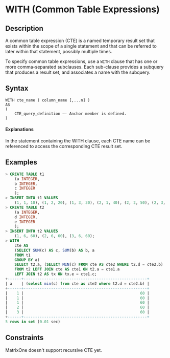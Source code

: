# **WITH (Common Table Expressions)**

## **Description**

A common table expression (CTE) is a named temporary result set that exists within the scope of a single statement and that can be referred to later within that statement, possibly multiple times.

To specify common table expressions, use a `WITH` clause that has one or more comma-separated subclauses. Each sub-clause provides a subquery that produces a result set, and associates a name with the subquery.

## **Syntax**

```
WITH cte_name ( column_name [,...n] )
AS
(
    CTE_query_definition –- Anchor member is defined.
)
```

#### Explanations

In the statement containing the WITH clause, each CTE name can be referenced to access the corresponding CTE result set.

## **Examples**

```sql
> CREATE TABLE t1
    (a INTEGER,
    b INTEGER,
    c INTEGER
    );
> INSERT INTO t1 VALUES
    (1, 1, 10), (1, 2, 20), (1, 3, 30), (2, 1, 40), (2, 2, 50), (2, 3, 60);
> CREATE TABLE t2
    (a INTEGER,
    d INTEGER,
    e INTEGER
    );
> INSERT INTO t2 VALUES
    (1, 6, 60), (2, 6, 60), (3, 6, 60);
> WITH
    cte AS
    (SELECT SUM(c) AS c, SUM(b) AS b, a
    FROM t1
    GROUP BY a)
    SELECT t2.a, (SELECT MIN(c) FROM cte AS cte2 WHERE t2.d = cte2.b)
    FROM t2 LEFT JOIN cte AS cte1 ON t2.a = cte1.a
    LEFT JOIN t2 AS tx ON tx.e = cte1.c;
+------+------------------------------------------------------+
| a    | (select min(c) from cte as cte2 where t2.d = cte2.b) |
+------+------------------------------------------------------+
|    1 |                                                   60 |
|    1 |                                                   60 |
|    1 |                                                   60 |
|    2 |                                                   60 |
|    3 |                                                   60 |
+------+------------------------------------------------------+
5 rows in set (0.01 sec)
```

## **Constraints**

MatrixOne doesn't support recursive CTE yet.
